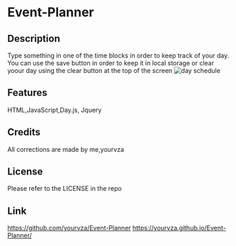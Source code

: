 # Event-Planner

## Description
Type something in one of the time blocks in order to keep track of your day. You can use the save button in order to keep it in local storage or clear yoour day using the clear button at the top of the screen
![day schedule](https://github.com/yourvza/Event-Planner/assets/155742735/97208dda-f77f-46b6-850b-70b1c6cc5f93)


## Features
HTML,JavaScript,Day.js, Jquery

## Credits
All corrections are made by me,yourvza


## License 
Please refer to the LICENSE in the repo

## Link
https://github.com/yourvza/Event-Planner
https://yourvza.github.io/Event-Planner/
